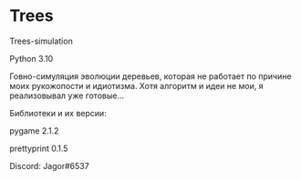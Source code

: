 # Trees
Trees-simulation

Python 3.10 

Говно-симуляция эволюции деревьев, которая не работает по причине моих рукожопости и идиотизма. Хотя алгоритм и идеи не мои, я реализовывал уже готовые...

Библиотеки и их версии:

pygame 2.1.2

prettyprint 0.1.5


Discord: Jagor#6537
